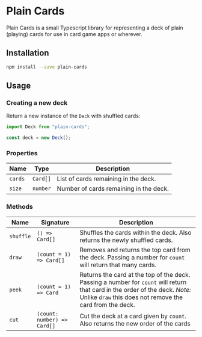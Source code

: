 # Plain Cards

Plain Cards is a small Typescript library for representing a deck of plain (playing) cards for use in card game apps or wherever.

## Installation
```bash
npm install --save plain-cards
```

## Usage

### Creating a new deck
Return a new instance of the `Deck` with shuffled cards:

```typescript
import Deck from "plain-cards";

const deck = new Deck();
```

### Properties
| Name    | Type     | Description                            |
| ------- | -------- | -------------------------------------- |
| `cards` | `Card[]` | List of cards remaining in the deck.   |
| `size`  | `number` | Number of cards remaining in the deck. |

### Methods
| Name | Signature | Description |
| --- | --- | --- |
| `shuffle` | `() => Card[]` | Shuffles the cards within the deck. Also returns the newly shuffled cards. |
| `draw` | `(count = 1) => Card[]` | Removes and returns the top card from the deck. Passing a number for `count` will return that many cards. |
| `peek` | `(count = 1) => Card` | Returns the card at the top of the deck. Passing a number for `count` will return that card in the order of the deck. _Note:_ Unlike `draw` this does not remove the card from the deck. |
| `cut` | `(count: number) => Card[]` | Cut the deck at a card given by `count`. Also returns the new order of the cards | 